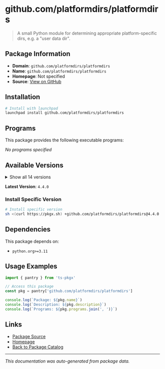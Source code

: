 # github.com/platformdirs/platformdirs

> A small Python module for determining appropriate platform-specific dirs, e.g. a "user data dir".

## Package Information

- **Domain**: `github.com/platformdirs/platformdirs`
- **Name**: `github.com/platformdirs/platformdirs`
- **Homepage**: Not specified
- **Source**: [View on GitHub](https://github.com/pkgxdev/pantry/tree/main/projects/github.com/platformdirs/platformdirs/package.yml)

## Installation

```bash
# Install with launchpad
launchpad install github.com/platformdirs/platformdirs
```

## Programs

This package provides the following executable programs:

*No programs specified*

## Available Versions

<details>
<summary>Show all 14 versions</summary>

- `4.4.0`, `4.3.8`, `4.3.7`, `4.3.6`, `4.3.5`
- `4.3.4`, `4.3.3`, `4.3.2`, `4.3.1`, `4.3.0`
- `4.2.2`, `4.2.1`, `4.2.0`, `4.1.0`

</details>

**Latest Version**: `4.4.0`

### Install Specific Version

```bash
# Install specific version
sh <(curl https://pkgx.sh) +github.com/platformdirs/platformdirs@4.4.0 -- $SHELL -i
```

## Dependencies

This package depends on:

- `python.org>=3.11`

## Usage Examples

```typescript
import { pantry } from 'ts-pkgx'

// Access this package
const pkg = pantry['github.com/platformdirs/platformdirs']

console.log(`Package: ${pkg.name}`)
console.log(`Description: ${pkg.description}`)
console.log(`Programs: ${pkg.programs.join(', ')}`)
```

## Links

- [Package Source](https://github.com/pkgxdev/pantry/tree/main/projects/github.com/platformdirs/platformdirs/package.yml)
- [Homepage](#)
- [Back to Package Catalog](../../../package-catalog.md)

---

*This documentation was auto-generated from package data.*
